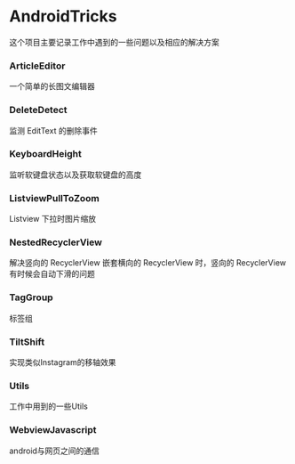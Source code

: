# AndroidTricks

这个项目主要记录工作中遇到的一些问题以及相应的解决方案

### ArticleEditor

一个简单的长图文编辑器

### DeleteDetect

监测 EditText 的删除事件

### KeyboardHeight

监听软键盘状态以及获取软键盘的高度

### ListviewPullToZoom

Listview 下拉时图片缩放

### NestedRecyclerView

解决竖向的 RecyclerView 嵌套横向的 RecyclerView 时，竖向的 RecyclerView 有时候会自动下滑的问题

### TagGroup

标签组

### TiltShift

实现类似Instagram的移轴效果

### Utils

工作中用到的一些Utils

### WebviewJavascript

android与网页之间的通信
